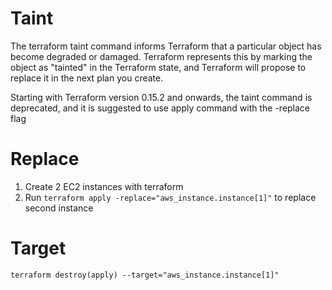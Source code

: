 # Taint
The terraform taint command informs Terraform that a particular object has become degraded or damaged. Terraform represents this by marking the object as "tainted" in the Terraform state, and Terraform will propose to replace it in the next plan you create.

Starting with Terraform version 0.15.2 and onwards, the taint command is deprecated, and it is suggested to use apply command with the -replace flag

# Replace
1. Create 2 EC2 instances with terraform
2. Run `terraform apply -replace="aws_instance.instance[1]"` to replace second instance

# Target
`terraform destroy(apply) --target="aws_instance.instance[1]"`
